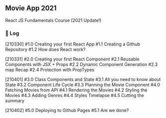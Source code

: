 ## Movie App 2021
React JS Fundamentals Course (2021 Update!)

### 🚩 Log
[210330] 
#1.0 Creating your first React App
#1.1 Creating a Github Repository
#1.2 How does React work?

[210331]
#2.0 Creating your first React Component
#2.1 Reusable Components with JSX + Props
#2.2 Dynamic Component Generation
#2.3 map Recap
#2.4 Protection with PropTypes

[210401]
#3.0 Class Components and State
#3.1 All you need to know about State
#3.2 Component Life Cycle
#3.3 Planning the Movie Component
#4.0 Fetching Movies from API
#4.1 Rendering the Movies
#4.2 Styling the Movies
#4.3 Adding Genres
#4.4 Styles Timelapse
#4.5 Cutting the summary

[210402]
#5.0 Deploying to Github Pages
#5.1 Are we done?
